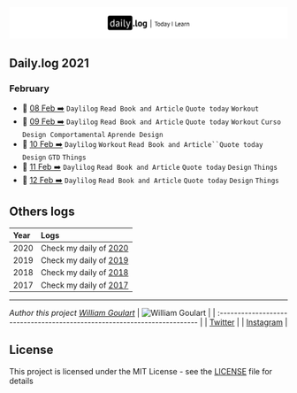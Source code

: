 
![](daily-logo.png)

## Daily.log 2021

### February

- 📝 [08 Feb ➡️](2021/02-Feb/log-08-02-2021.md) `Daylilog` `Read Book and Article` `Quote today` `Workout`
- 📝 [09 Feb ➡️](2021/02-Feb/log-09-02-2021.md) `Daylilog` `Read Book and Article` `Quote today` `Workout` `Curso Design Comportamental` `Aprende Design`
- 📝 [10 Feb ➡️](2021/02-Feb/log-10-02-2021.md) `Daylilog` `Workout` `Read Book and Article``Quote today` `Design` `GTD` `Things`
- 📝 [11 Feb ➡️](2021/02-Feb/log-11-02-2021.md) `Daylilog` `Read Book and Article` `Quote today` `Design` `Things`
- 📝 [12 Feb ➡️](2021/02-Feb/log-12-02-2021.md) `Daylilog` `Read Book and Article` `Quote today` `Design` `Things`

## Others logs

| Year | Logs                                                                                       |
| :--- | :----------------------------------------------------------------------------------------- |
| 2020 | Check my daily of [2020](https://github.com/wgoulaart/dailylog/tree/master/2020/README.md) |
| 2019 | Check my daily of [2019](https://github.com/wgoulaart/dailylog/tree/master/2019/README.md) |
| 2018 | Check my daily of [2018](https://github.com/wgoulaart/dailylog/tree/master/2018/README.md) |
| 2017 | Check my daily of [2017](https://github.com/wgoulaart/dailylog/tree/master/2017/README.md) |

---

 _Author this project [William Goulart](https://github.com/wgoulaart/)_
| ![William Goulart](https://avatars1.githubusercontent.com/u/2000986?s=80) |
| :------------------------------------------------------------------------ |
| [Twitter](https://twitter.com/wgoulaart/)                                 |
| [Instagram](https://instagram.com/wgoulaart/)                             |

## License

This project is licensed under the MIT License - see the [LICENSE](LICENSE) file for details
